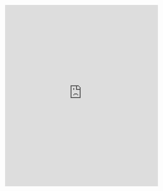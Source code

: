 <iframe src="https://raw.githubusercontent.com/seepls/seepls.github.io/main/docs/Optimizing%20Bond%20Allocation%20for%20collateral%20posting%20under%20multiple%20CSAs.pdf" width="100%" height="600" style="border:none;"></iframe>

